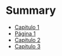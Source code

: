 # Summary

* [Capitulo 1](README.md)
* [Página 1](chapter1.md)
* [Capitulo 2](capitulo-2.md)
* [Capitulo 3](capitulo-3.md)

